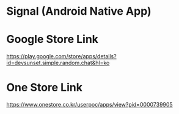 
# Signal (Android Native App)

# Google Store Link
https://play.google.com/store/apps/details?id=devsunset.simple.random.chat&hl=ko

# One Store Link
https://www.onestore.co.kr/userpoc/apps/view?pid=0000739905
